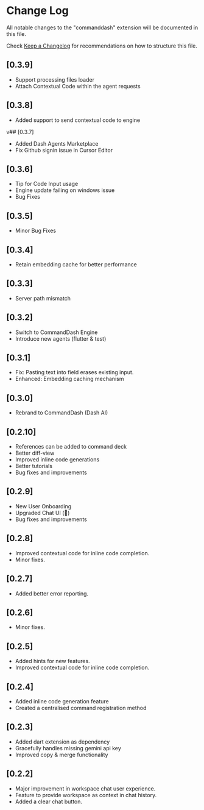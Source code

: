 # Change Log

All notable changes to the "commanddash" extension will be documented in this file.

Check [Keep a Changelog](http://keepachangelog.com/) for recommendations on how to structure this file.

## [0.3.9]
- Support processing files loader
- Attach Contextual Code within the agent requests

## [0.3.8]
- Added support to send contextual code to engine

v## [0.3.7]
- Added Dash Agents Marketplace
- Fix Github signin issue in Cursor Editor

## [0.3.6]
- Tip for Code Input usage
- Engine update failing on windows issue
- Bug Fixes

## [0.3.5]

- Minor Bug Fixes

## [0.3.4]

- Retain embedding cache for better performance

## [0.3.3]

- Server path mismatch

## [0.3.2]

- Switch to CommandDash Engine
- Introduce new agents (flutter & test)

## [0.3.1]

- Fix: Pasting text into field erases existing input.
- Enhanced: Embedding caching mechanism

## [0.3.0]

- Rebrand to CommandDash (Dash AI)

## [0.2.10]

- References can be added to command deck
- Better diff-view
- Improved inline code generations
- Better tutorials
- Bug fixes and improvements

## [0.2.9]

- New User Onboarding
- Upgraded Chat UI (💙)
- Bug fixes and improvements

## [0.2.8]

- Improved contextual code for inline code completion.
- Minor fixes.

## [0.2.7]

- Added better error reporting.

## [0.2.6]

- Minor fixes.

## [0.2.5]

- Added hints for new features.
- Improved contextual code for inline code completion.

## [0.2.4]

- Added inline code generation feature
- Created a centralised command registration method

## [0.2.3]

- Added dart extension as dependency
- Gracefully handles missing gemini api key
- Improved copy & merge functionality

## [0.2.2]

- Major improvement in workspace chat user experience.
- Feature to provide workspace as context in chat history.
- Added a clear chat button.